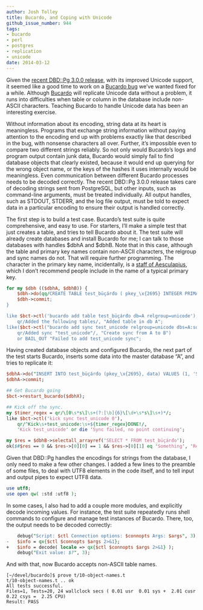 ```yaml
---
author: Josh Tolley
title: Bucardo, and Coping with Unicode
github_issue_number: 944
tags:
- bucardo
- perl
- postgres
- replication
- unicode
date: 2014-03-12
---
```


Given the [recent DBD::Pg 3.0.0 release](/blog/2014/02/dbdpg-utf-8-perl-postgresql/), with its improved Unicode support, it seemed like a good time to work on a [Bucardo bug](https://github.com/bucardo/bucardo/issues/47) we’ve wanted fixed for a while. Although [Bucardo](https://bucardo.org) will replicate Unicode data without a problem, it runs into difficulties when table or column in the database include non-ASCII characters. Teaching Bucardo to handle Unicode data has been an interesting exercise.

Without information about its encoding, string data at its heart is meaningless. Programs that exchange string information without paying attention to the encoding end up with problems exactly like that described in the bug, with nonsense characters all over. Further, it’s impossible even to compare two different strings reliably. So not only would Bucardo’s logs and program output contain junk data, Bucardo would simply fail to find database objects that clearly existed, because it would end up querying for the wrong object name, or the keys of the hashes it uses internally would be meaningless. Even communication between different Bucardo processes needs to be decoded correctly. The recent DBD::Pg 3.0.0 release takes care of decoding strings sent from PostgreSQL, but other inputs, such as command-line arguments, must be treated individually. All output handles, such as STDOUT, STDERR, and the log file output, must be told to expect data in a particular encoding to ensure their output is handled correctly.

The first step is to build a test case. Bucardo’s test suite is quite comprehensive, and easy to use. For starters, I’ll make a simple test that just creates a table, and tries to tell Bucardo about it. The test suite will already create databases and install Bucardo for me; I can talk to those databases with handles $dbhA and $dbhB. Note that in this case, although the table and primary key names contain non-ASCII characters, the relgroup and sync names do not. That will require further programming. The character in the primary key name, incidentally, is a [staff of Aesculapius](https://en.wikipedia.org/wiki/Rod_of_Asclepius), which I don’t recommend people include in the name of a typical primary key.

```perl
for my $dbh (($dbhA, $dbhB)) {
    $dbh->do(qq/CREATE TABLE test_büçárđo ( pkey_\x{2695} INTEGER PRIMARY KEY, data TEXT );/);
    $dbh->commit;
}

like $bct->ctl('bucardo add table test_büçárđo db=A relgroup=unicode'),
    qr/Added the following tables/, "Added table in db A";
like($bct->ctl("bucardo add sync test_unicode relgroup=unicode dbs=A:source,B:target"),
    qr/Added sync "test_unicode"/, "Create sync from A to B")
    or BAIL_OUT "Failed to add test_unicode sync";
```

Having created database objects and configured Bucardo, the next part of the test starts Bucardo, inserts some data into the master database “A”, and tries to replicate it:

```perl
$dbhA->do("INSERT INTO test_büçárđo (pkey_\x{2695}, data) VALUES (1, 'Something')");
$dbhA->commit;

## Get Bucardo going
$bct->restart_bucardo($dbhX);

## Kick off the sync.
my $timer_regex = qr/\[0\s*s\]\s+(?:[\b]{6}\[\d+\s*s\]\s+)*/;
like $bct->ctl('kick sync test_unicode 0'),
    qr/^Kick\s+test_unicode:\s+${timer_regex}DONE!/,
    'Kick test_unicode' or die 'Sync failed, no point continuing';

my $res = $dbhB->selectall_arrayref('SELECT * FROM test_büçárđo');
ok($#$res == 0 && $res->[0][0] == 1 && $res->[0][1] eq 'Something', 'Replication worked');
```

Given that DBD::Pg handles the encodings for strings from the database, I only need to make a few other changes. I added a few lines to the preamble of some files, to deal with UTF8 elements in the code itself, and to tell input and output pipes to expect UTF8 data.

```perl
use utf8;
use open qw( :std :utf8 );
```

In some cases, I also had to add a couple more modules, and explicitly decode incoming values. For instance, the test suite repeatedly runs shell commands to configure and manage test instances of Bucardo. There, too, the output needs to be decoded correctly:

```perl
    debug("Script: $ctl Connection options: $connopts Args: $args", 3);
-   $info = qx{$ctl $connopts $args 2>&1};
+   $info = decode( locale => qx{$ctl $connopts $args 2>&1} );
    debug("Exit value: $?", 3);
```

And with that, now Bucardo accepts non-ASCII table names.

```plain
[~/devel/bucardo]$ prove t/10-object-names.t 
t/10-object-names.t .. ok     
All tests successful.
Files=1, Tests=20, 24 wallclock secs ( 0.01 usr  0.01 sys +  2.01 cusr  0.22 csys =  2.25 CPU)
Result: PASS
```
